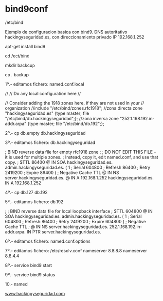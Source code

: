 # bind9conf

/etc/bind

Ejemplo de configuracion basica con bind9. DNS autoritativo hackingyseguridad.es, con direccionamiento privado IP 192.168.1.252 

apt-get install bind9

cd /ect/bind

mkdir backcup

cp *.* backup

1º.- editamos fichero: named.conf.local

//
// Do any local configuration here
//

// Consider adding the 1918 zones here, if they are not used in your
// organization
//include "/etc/bind/zones.rfc1918";
//zona directa
zone "hackingyseguridad.es"
  {type master; file "/etc/bind/db.hackingyseguridad";};
//zona inversa
zone "252.1.168.192.in-addr.arpa"
  {type master; file "/etc/bind/db.192";};

2º.- cp db.empty db.hackingyseguridad

3º.- editamos fichero: db.hackingyseguridad

; BIND reverse data file for empty rfc1918 zone
;
; DO NOT EDIT THIS FILE - it is used for multiple zones.
; Instead, copy it, edit named.conf, and use that copy.
;
$TTL 86400
@       IN SOA hackingyseguridad.es. admin.hackingyseguridad.es. (
              1   ; Serial
          604800   ; Refresh
          86400   ; Retry
          2419200   ; Expire
          86400 ) ; Negative Cache TTL
@       IN NS server.hackingyseguridad.es.
@       IN A 192.168.1.252
hackingyseguridad.es.   IN A 192.168.1.252


4º.- cp db.127 db.192

5º.- editamos fichero: db.192

;
; BIND reverse data file for local loopback interface
;
$TTL 604800
@ IN SOA hackingyseguridad.es. admin.hackingyseguridad.es. (
          1   ; Serial
      604800   ; Refresh
      86400   ; Retry
      2419200   ; Expire
      604800 ) ; Negative Cache TTL
;
@ IN NS server.hackingyseguridad.es.
252.1.168.192.in-addr.arpa. IN PTR server.hackingyseguridad.es.


6º.- editamos fichero: named.conf.options

7º.- editamos fichero: /etc/resolv.conf
nameserver 8.8.8.8
nameserver 8.8.4.4

8º.- service bind9 start

9º.- service bind9 status

10.- named


www.hackingyseguridad.com
